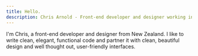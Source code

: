 ```yaml
---
title: Hello.
description: Chris Arnold - Front-end developer and designer working in Javascript, HTML, CSS, React, Vue, Node and more.
---
```


I'm Chris, a front-end developer and designer from New Zealand. I like to write clean, elegant, functional code and partner it with clean, beautiful design and well thought out, user-friendly interfaces.
